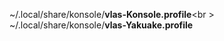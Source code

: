 ~/.local/share/konsole/**vlas-Konsole.profile**<br \>
~/.local/share/konsole/**vlas-Yakuake.profile**
